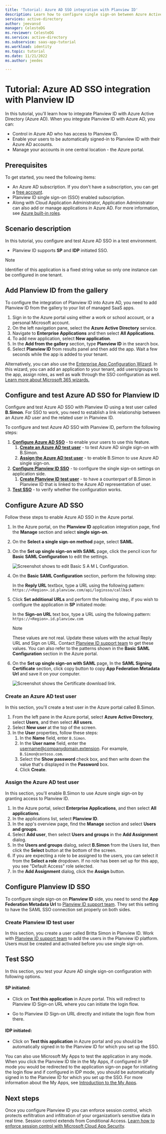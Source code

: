 ```yaml
---
title: 'Tutorial: Azure AD SSO integration with Planview ID'
description: Learn how to configure single sign-on between Azure Active Directory and Planview ID.
services: active-directory
author: jeevansd
manager: CelesteDG
ms.reviewer: CelesteDG
ms.service: active-directory
ms.subservice: saas-app-tutorial
ms.workload: identity
ms.topic: tutorial
ms.date: 11/21/2022
ms.author: jeedes

---
```


# Tutorial: Azure AD SSO integration with Planview ID

In this tutorial, you'll learn how to integrate Planview ID with Azure Active Directory (Azure AD). When you integrate Planview ID with Azure AD, you can:

* Control in Azure AD who has access to Planview ID.
* Enable your users to be automatically signed-in to Planview ID with their Azure AD accounts.
* Manage your accounts in one central location - the Azure portal.

## Prerequisites

To get started, you need the following items:

* An Azure AD subscription. If you don't have a subscription, you can get a [free account](https://azure.microsoft.com/free/).
* Planview ID single sign-on (SSO) enabled subscription.
* Along with Cloud Application Administrator, Application Administrator can also add or manage applications in Azure AD.
For more information, see [Azure built-in roles](../roles/permissions-reference.md).

## Scenario description

In this tutorial, you configure and test Azure AD SSO in a test environment.

* Planview ID supports **SP** and **IDP** initiated SSO.

> [!NOTE]
> Identifier of this application is a fixed string value so only one instance can be configured in one tenant.

## Add Planview ID from the gallery

To configure the integration of Planview ID into Azure AD, you need to add Planview ID from the gallery to your list of managed SaaS apps.

1. Sign in to the Azure portal using either a work or school account, or a personal Microsoft account.
1. On the left navigation pane, select the **Azure Active Directory** service.
1. Navigate to **Enterprise Applications** and then select **All Applications**.
1. To add new application, select **New application**.
1. In the **Add from the gallery** section, type **Planview ID** in the search box.
1. Select **Planview ID** from results panel and then add the app. Wait a few seconds while the app is added to your tenant.

 Alternatively, you can also use the [Enterprise App Configuration Wizard](https://portal.office.com/AdminPortal/home?Q=Docs#/azureadappintegration). In this wizard, you can add an application to your tenant, add users/groups to the app, assign roles, as well as walk through the SSO configuration as well. [Learn more about Microsoft 365 wizards.](/microsoft-365/admin/misc/azure-ad-setup-guides)

## Configure and test Azure AD SSO for Planview ID

Configure and test Azure AD SSO with Planview ID using a test user called **B.Simon**. For SSO to work, you need to establish a link relationship between an Azure AD user and the related user in Planview ID.

To configure and test Azure AD SSO with Planview ID, perform the following steps:

1. **[Configure Azure AD SSO](#configure-azure-ad-sso)** - to enable your users to use this feature.
    1. **[Create an Azure AD test user](#create-an-azure-ad-test-user)** - to test Azure AD single sign-on with B.Simon.
    1. **[Assign the Azure AD test user](#assign-the-azure-ad-test-user)** - to enable B.Simon to use Azure AD single sign-on.
1. **[Configure Planview ID SSO](#configure-planview-id-sso)** - to configure the single sign-on settings on application side.
    1. **[Create Planview ID test user](#create-planview-id-test-user)** - to have a counterpart of B.Simon in Planview ID that is linked to the Azure AD representation of user.
1. **[Test SSO](#test-sso)** - to verify whether the configuration works.

## Configure Azure AD SSO

Follow these steps to enable Azure AD SSO in the Azure portal.

1. In the Azure portal, on the **Planview ID** application integration page, find the **Manage** section and select **single sign-on**.
1. On the **Select a single sign-on method** page, select **SAML**.
1. On the **Set up single sign-on with SAML** page, click the pencil icon for **Basic SAML Configuration** to edit the settings.

   ![Screenshot shows to edit Basic S A M L Configuration.](common/edit-urls.png "Basic Configuration")

1. On the **Basic SAML Configuration** section, perform the following step:

    In the **Reply URL** textbox, type a URL using the following pattern:
    `https://<Region>.id.planview.com/api/loginsso/callback`

1. Click **Set additional URLs** and perform the following step, if you wish to configure the application in **SP** initiated mode:    

    In the **Sign-on URL** text box, type a URL using the following pattern:
    `https://<Region>.id.planview.com`

    > [!Note]
    > These values are not real. Update these values with the actual Reply URL and Sign on URL. Contact [Planview ID support team](mailto:jordan.nguyen@planview.com) to get these values. You can also refer to the patterns shown in the **Basic SAML Configuration** section in the Azure portal.

1. On the **Set up single sign-on with SAML** page, In the **SAML Signing Certificate** section, click copy button to copy **App Federation Metadata Url** and save it on your computer.

	![Screenshot shows the Certificate download link.](common/copy-metadataurl.png "Certificate")

### Create an Azure AD test user

In this section, you'll create a test user in the Azure portal called B.Simon.

1. From the left pane in the Azure portal, select **Azure Active Directory**, select **Users**, and then select **All users**.
1. Select **New user** at the top of the screen.
1. In the **User** properties, follow these steps:
   1. In the **Name** field, enter `B.Simon`.  
   1. In the **User name** field, enter the username@companydomain.extension. For example, `B.Simon@contoso.com`.
   1. Select the **Show password** check box, and then write down the value that's displayed in the **Password** box.
   1. Click **Create**.

### Assign the Azure AD test user

In this section, you'll enable B.Simon to use Azure single sign-on by granting access to Planview ID.

1. In the Azure portal, select **Enterprise Applications**, and then select **All applications**.
1. In the applications list, select **Planview ID**.
1. In the app's overview page, find the **Manage** section and select **Users and groups**.
1. Select **Add user**, then select **Users and groups** in the **Add Assignment** dialog.
1. In the **Users and groups** dialog, select **B.Simon** from the Users list, then click the **Select** button at the bottom of the screen.
1. If you are expecting a role to be assigned to the users, you can select it from the **Select a role** dropdown. If no role has been set up for this app, you see "Default Access" role selected.
1. In the **Add Assignment** dialog, click the **Assign** button.

## Configure Planview ID SSO

To configure single sign-on on **Planview ID** side, you need to send the **App Federation Metadata Url** to [Planview ID support team](mailto:jordan.nguyen@planview.com). They set this setting to have the SAML SSO connection set properly on both sides.

### Create Planview ID test user

In this section, you create a user called Britta Simon in Planview ID. Work with [Planview ID support team](mailto:jordan.nguyen@planview.com) to add the users in the Planview ID platform. Users must be created and activated before you use single sign-on.

## Test SSO 

In this section, you test your Azure AD single sign-on configuration with following options. 

#### SP initiated:

* Click on **Test this application** in Azure portal. This will redirect to Planview ID Sign-on URL where you can initiate the login flow.  

* Go to Planview ID Sign-on URL directly and initiate the login flow from there.

#### IDP initiated:

* Click on **Test this application** in Azure portal and you should be automatically signed in to the Planview ID for which you set up the SSO. 

You can also use Microsoft My Apps to test the application in any mode. When you click the Planview ID tile in the My Apps, if configured in SP mode you would be redirected to the application sign-on page for initiating the login flow and if configured in IDP mode, you should be automatically signed in to the Planview ID for which you set up the SSO. For more information about the My Apps, see [Introduction to the My Apps](../user-help/my-apps-portal-end-user-access.md).

## Next steps

Once you configure Planview ID you can enforce session control, which protects exfiltration and infiltration of your organization’s sensitive data in real time. Session control extends from Conditional Access. [Learn how to enforce session control with Microsoft Cloud App Security](/cloud-app-security/proxy-deployment-aad).